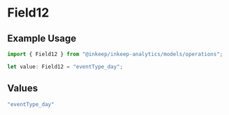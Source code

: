 # Field12

## Example Usage

```typescript
import { Field12 } from "@inkeep/inkeep-analytics/models/operations";

let value: Field12 = "eventType_day";
```

## Values

```typescript
"eventType_day"
```